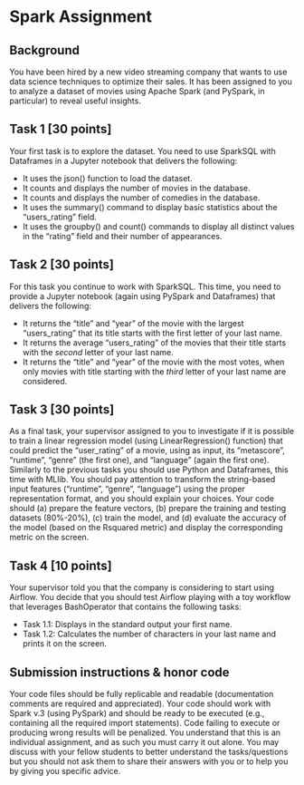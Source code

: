 # Spark Assignment

## Background

You have been hired by a new video streaming company that wants to use data science techniques to optimize their sales. It has been assigned to you to analyze a dataset of movies using Apache Spark (and PySpark, in particular) to reveal useful insights.

## Task 1 [30 points]

Your first task is to explore the dataset. You need to use SparkSQL with Dataframes in a Jupyter notebook that delivers the following:
- It uses the json() function to load the dataset.
- It counts and displays the number of movies in the database.
- It counts and displays the number of comedies in the database.
- It uses the summary() command to display basic statistics about the “users_rating” field.
- It uses the groupby() and count() commands to display all distinct values in the “rating” field and their number of appearances.

## Task 2 [30 points]

For this task you continue to work with SparkSQL. This time, you need to provide a Jupyter notebook (again using PySpark and Dataframes) that delivers the following:
- It returns the “title” and “year” of the movie with the largest “users_rating” that its title starts with the first letter of your last name.
- It returns the average “users_rating” of the movies that their title starts with the *second* letter of your last name.
- It returns the “title” and “year” of the movie with the most votes, when only movies with title starting with the *third* letter of your last name are considered.

## Task 3 [30 points]

As a final task, your supervisor assigned to you to investigate if it is possible to train a linear regression model (using LinearRegression() function) that could predict the “user_rating” of a movie, using as input, its “metascore”, “runtime”, “genre” (the first one), and “language” (again the first one). Similarly to the previous tasks you should use Python and Dataframes, this time with MLlib. You should pay attention to transform the string-based input features (“runtime”, “genre”, “language”) using the proper representation format, and you should explain your choices. Your code should (a) prepare the feature vectors, (b) prepare the training and testing datasets (80%-20%), (c) train the model, and (d) evaluate the accuracy of the model (based on the Rsquared metric) and display the corresponding metric on the screen.

## Task 4 [10 points]

Your supervisor told you that the company is considering to start using Airflow. You decide that you should test Airflow playing with a toy workflow that leverages BashOperator that contains the following tasks:
- Task 1.1: Displays in the standard output your first name.
- Task 1.2: Calculates the number of characters in your last name and prints it on the screen.

## Submission instructions & honor code

Your code files should be fully replicable and readable (documentation comments are required and appreciated). Your code should work with Spark v.3 (using PySpark) and should be ready to be executed (e.g., containing all the required import statements). Code failing to execute or producing wrong results will be penalized. You understand that this is an individual assignment, and as such you must carry it out alone. You may discuss with your fellow students to better understand the tasks/questions but you should not ask them to share their answers with you or to help you by giving you specific advice.

